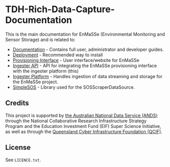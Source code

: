 TDH-Rich-Data-Capture-Documentation
===================================

This is the main documentation for EnMaSSe (Environmental Monitoring and Sensor Storage) and is related to:

* [Documentation](https://github.com/jcu-eresearch/TDH-Rich-Data-Capture-Documentation) - Contains full user, administrator and developer guides.
* [Deployment](https://github.com/jcu-eresearch/EnMaSSe-Deployment) - Recommended way to install
* [Provisioning Interface](https://github.com/jcu-eresearch/TDH-rich-data-capture) - User interface/website for EnMaSSe
* [Ingester API](https://github.com/jcu-eresearch/jcu.dc24.ingesterapi) - API for integrating the EnMaSSe provisioning interface with the ingester platform (this)
* [Ingester Platform](https://github.com/jcu-eresearch/TDH-dc24-ingester-platform) - Handles ingestion of data streaming and storage for the EnMaSSe project.
* [SimpleSOS](https://github.com/jcu-eresearch/python-simplesos) - Library used for the SOSScraperDataSource.

Credits
-------

This project is supported by [the Australian National Data Service (ANDS)](http://www.ands.org.au/) through the National Collaborative Research Infrastructure Strategy Program and the Education Investment Fund (EIF) Super Science Initiative, as well as through the [Queensland Cyber Infrastructure Foundation (QCIF)](http://www.qcif.edu.au/).

License
-------

See `LICENCE.txt`.
